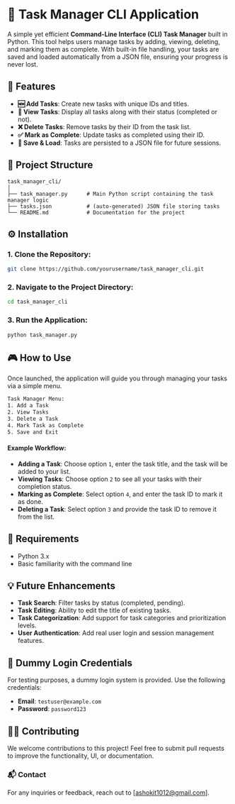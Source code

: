 # 📝 Task Manager CLI Application

A simple yet efficient **Command-Line Interface (CLI) Task Manager** built in Python. This tool helps users manage tasks by adding, viewing, deleting, and marking them as complete. With built-in file handling, your tasks are saved and loaded automatically from a JSON file, ensuring your progress is never lost.

## 🚀 Features
- **🆕 Add Tasks**: Create new tasks with unique IDs and titles.
- **👀 View Tasks**: Display all tasks along with their status (completed or not).
- **❌ Delete Tasks**: Remove tasks by their ID from the task list.
- **✅ Mark as Complete**: Update tasks as completed using their ID.
- **💾 Save & Load**: Tasks are persisted to a JSON file for future sessions.

## 📂 Project Structure
```
task_manager_cli/
│
├── task_manager.py      # Main Python script containing the task manager logic
├── tasks.json           # (auto-generated) JSON file storing tasks
└── README.md            # Documentation for the project
```

## ⚙️ Installation

### 1. Clone the Repository:
```bash
git clone https://github.com/yourusername/task_manager_cli.git
```

### 2. Navigate to the Project Directory:
```bash
cd task_manager_cli
```

### 3. Run the Application:
```bash
python task_manager.py
```

## 🎮 How to Use
Once launched, the application will guide you through managing your tasks via a simple menu.

```bash
Task Manager Menu:
1. Add a Task
2. View Tasks
3. Delete a Task
4. Mark Task as Complete
5. Save and Exit
```

#### Example Workflow:
- **Adding a Task**: Choose option `1`, enter the task title, and the task will be added to your list.
- **Viewing Tasks**: Choose option `2` to see all your tasks with their completion status.
- **Marking as Complete**: Select option `4`, and enter the task ID to mark it as done.
- **Deleting a Task**: Select option `3` and provide the task ID to remove it from the list.

## 🔧 Requirements
- Python 3.x
- Basic familiarity with the command line

## 💡 Future Enhancements
- **Task Search**: Filter tasks by status (completed, pending).
- **Task Editing**: Ability to edit the title of existing tasks.
- **Task Categorization**: Add support for task categories and prioritization levels.
- **User Authentication**: Add real user login and session management features.

## 👤 Dummy Login Credentials
For testing purposes, a dummy login system is provided. Use the following credentials:

- **Email**: `testuser@example.com`
- **Password**: `password123`

## 👨‍💻 Contributing
We welcome contributions to this project! Feel free to submit pull requests to improve the functionality, UI, or documentation.


### 📬 Contact
For any inquiries or feedback, reach out to [ashokit1012@gmail.com].


